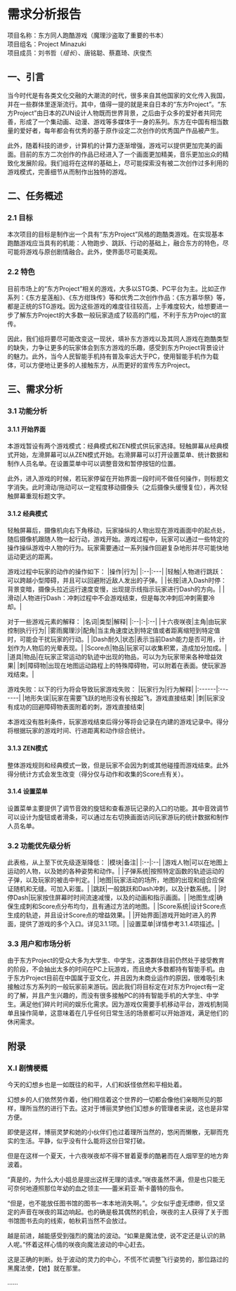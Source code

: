 # 需求分析报告  

项目名称：东方同人跑酷游戏（魔理沙盗取了重要的书本）  
项目组名：Project Minazuki  
项目成员：刘书哲（*组长*）、唐铭聪、蔡嘉琦、庆俊杰  

## 一、引言  
当今时代是有各类文化交融的大潮流的时代，很多来自其他国家的文化传入我国，并在一些群体里逐渐流行。其中，值得一提的就是来自日本的“东方Project”。“东方Project”由日本的ZUN设计人物既而世界背景，之后由于众多的爱好者共同完善，形成了一个集动画、动漫、游戏等多媒体于一身的系列。东方在中国有相当数量的爱好者，每年都会有优秀的基于原作设定二次创作的优秀国产作品被产生。

此外，随着科技的进步，计算机的计算力逐渐增强，游戏可以提供更加完美的画面。目前的东方二次创作的作品已经进入了一个画面更加精美，音乐更加出众的精致化发展阶段。我们组将在这样的基础上，尽可能探索没有被二次创作过多利用的游戏模式，完善细节从而制作出独特的游戏。

## 二、任务概述  

### 2.1 目标  
本次项目的目标是制作出一个具有“东方Project”风格的跑酷类游戏。在实现基本跑酷游戏应当具有的机能：人物跑步、跳跃、行动的基础上，融合东方的特色，尽可能将游戏与原创剧情融合。此外，使界面尽可能美观。

### 2.2 特色  
目前市场上的“东方Project”相关的游戏，大多以STG类、PC平台为主。比如正作系列：《东方星莲船》、《东方绀珠传》等和优秀二次创作作品：《东方慕华祭》等，都是正统的STG游戏。因为这些游戏的难度往往较高，上手难度较大，给想要进一步了解东方Project的大多数一般玩家造成了较高的门槛，不利于东方Project的宣传。

因此，我们组将要尽可能改变这一现状，填补东方游戏以及其同人游戏在跑酷类型的缺失，力争让更多的玩家体会到东方游戏的乐趣，感受到东方Project背景设计的魅力。此外，当今人民智能手机持有普及率远大于PC，使用智能手机作为载体，可以方便地让更多的人接触东方，从而更好的宣传东方Project。

## 三、需求分析

### 3.1 功能分析  

#### 3.1.1 开始界面  
本游戏暂设有两个游戏模式：经典模式和ZEN模式供玩家选择。轻触屏幕从经典模式开始，左滑屏幕可以从ZEN模式开始。右滑屏幕可以打开设置菜单、统计数据和制作人员名单。在设置菜单中可以调整音效和暂停按钮的位置。

此外，进入游戏的时候，若玩家停留在开始界面一段时间不做任何操作，则标题文字消失。此时滑动/拖动可以一定程度移动摄像头（之后摄像头缓慢复位），再次轻触屏幕重现标题文字。

#### 3.1.2 经典模式  
轻触屏幕后，摄像机向右下角移动，玩家操纵的人物出现在游戏画面中的起点处，随后摄像机跟随人物一起行动，游戏开始。游戏过程中，玩家可以通过一些特定的操作操纵游戏中人物的行为。玩家需要通过一系列操作回避复杂地形并尽可能快地运动更远的距离。

游戏过程中玩家的动作的操作如下：
|操作|行为|
|:--|:---|
|轻触|人物进行跳跃：可以跨越小型障碍，并且可以回避附近敌人发出的子弹。|
|长按|进入Dash时停：背景变暗，摄像头拉近运行速度变慢，出现提示线指示玩家进行Dash的方向。|
|滑动|人物进行Dash：冲刺过程中不会游戏结束，但是每次冲刺后冲刺需要冷却。|

对于一些游戏元素的解释：
|名词|类型|解释|
|:--|:-|:--|
|十六夜咲夜|主角|由玩家控制执行行为|
|雾雨魔理沙|配角|当主角速度达到特定值或者距离缩短到特定值时，可能会干扰玩家的行动。|
|Dash耐久|状态|表示当前Dash能力是否可用，计划作为人物后的光晕表现。|
|Score点|物品|玩家可以收集积累，造成加分加成。|
|道具|物品|在玩家正常运动的轨迹中出现的物品，可以为为玩家带来各种增益效果|
|刺|障碍物|出现在地图运动路程上的特殊障碍物，可以附着在表面。使玩家游戏结束。|

游戏失败：以下的行为将会导致玩家游戏失败：
|玩家行为|行为解释|
|:------|:-------|
|地形失误|玩家在需要飞跃的地形没有长按起飞，游戏直接结束|
|刺|玩家没有成功的回避障碍物表面附着的刺，游戏直接结束|

本游戏没有胜利条件，玩家游戏结束后得分等将会记录在内建的游戏记录中。得分将根据玩家的游戏时间、行进距离和动作综合统计。

#### 3.1.3 ZEN模式  
整体游戏规则和经典模式一致，但是玩家不会因为刺或其他碰撞而游戏结束。此外得分统计方式会发生改变（得分仅与动作和收集的Score点有关）。

#### 3.1.4 设置菜单  
设置菜单主要提供了调节音效的旋钮和查看游玩记录的入口的功能。其中音效调节可以设计为旋钮或者滑条，可以通过左右切换画面访问玩家游玩的统计数据和制作人员名单。

### 3.2 功能优先级分析  
此表格，从上至下优先级逐渐降低：
|模块|备注|
|:--|:--|
|游戏人物|可以在地图上运动的人物，以及她的各种姿势和动作。|
|子弹系统|按照特定函数的轨迹运动的子弹，以及玩家的被击中判定。|
|地图|玩家活动的场所，地图的出现和组合应保证随机和无缝。可加入彩蛋。|
|跳跃|一般跳跃和Dash冲刺，以及计数系统。|
|时停Dash|玩家按住屏幕时时间流速减慢，以及的动画和指示画面。|
|地图生成|确保生成刺和Score点分布均匀，且有通过方法的地图。|
|Score系统|设计Score点生成的轨迹，并且设计Score点的增益效果。|
|开始界面|游戏开始时进入的界面，提供了游戏的多个入口。详见3.1.1项。|
|设置菜单|详情参考3.1.4项描述。|

### 3.3 用户和市场分析  
由于东方Project的受众大多为大学生、中学生，这类群体目前仍然处于接受教育的阶段，不会抽出太多的时间在PC上玩游戏，而且绝大多数都持有智能手机。由于东方Project目前在中国属于亚文化，并且因为未商业运作的原因，很难吸引未接触过东方系列的一般玩家前来游玩。因此我们将目标定在对东方Project有一定的了解，并且产生兴趣的，而没有很多接触PC的持有智能手机的大学生、中学生。满足他们碎片时间的娱乐化需求。因为游戏仅需要手机移动平台，游戏机制简单且操作简单，这意味着在几乎任何日常生活的场景都可以开始游戏，满足他们的休闲需求。

## 附录  
### X.I 剧情梗概  
今天的幻想乡也是一如既往的和平，人们和妖怪依然和平相处着。

幻想乡的人们依然劳作着，他们相信着这个世界的一切都会像他们亲眼所见的那样，理所当然的进行下去。这对于博丽灵梦他们幻想乡的管理者来说，这也是非常方便。

即使是这样，博丽灵梦和她的小伙伴们也过着理所当然的，悠闲而懒散，无聊而充实的生活。平静，似乎没有什么能将这份日常打破。

但是在这样一个夏天，十六夜咲夜却不得不冒着夏季的酷暑而在人烟罕至的地方奔波着。

“真是的，为什么大小姐总是提出这样无理的请求。”咲夜虽然不满，但是也只能无可奈何地遵照那位年幼的血之领主——蕾米莉亚·斯卡蕾特的指令。

“但是，也不能放任图书馆的图书一本本地消失啊。”。少女似乎虚无缥缈，但又坚定的声音在咲夜的耳边响起。也的确是极其偶然的机会，咲夜的主人获得了关于图书馆图书去向的线索，帕秋莉当然不会放过。

越是前进，越能感受到强烈的魔法的波动。“如果是魔法使，说不定还是认识的熟人呢。”怀着这样心情的咲夜向魔法波动的中心赶去。

这是正确的判断。处于波动的灵力的中心，不慌不忙调整飞行姿势的，那位路过的黑魔法使，【她】就在那里。

……

